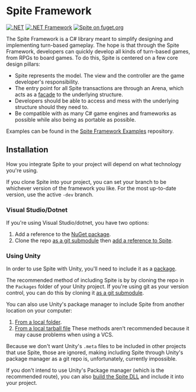 # Spite Framework
[![.NET](https://github.com/greenstack/spite-framework/actions/workflows/dotnet.yml/badge.svg)](https://github.com/greenstack/spite-framework/actions/workflows/dotnet.yml)
[![.NET Framework](https://github.com/greenstack/spite-framework/actions/workflows/NETFramework.yml/badge.svg)](https://github.com/greenstack/spite-framework/actions/workflows/NETFramework.yml)
[![Spite on fuget.org](https://www.fuget.org/packages/Spite/badge.svg)](https://www.fuget.org/packages/Spite)

The Spite Framework is a C# library meant to simplify designing and
implementing turn-based gameplay. The hope is that through the Spite Framework,
developers can quickly develop all  kinds of turn-based games, from RPGs to
board games. To do this, Spite is centered on a few core design pillars:
 - Spite represents the model. The view and the controller are the game
 developer's responsibility.
 - The entry point for all Spite transactions are through an Arena, which acts
 as a [facade](https://en.wikipedia.org/wiki/Facade_pattern) to the underlying
 structure.
 - Developers should be able to access and mess with the underlying structure
 should they need to.
 - Be compatible with as many C# game engines and frameworks as possible while
 also being as portable as possible.

Examples can be found in the [Spite Framework Examples](https://github.com/greenstack/spite-framework-examples) repository.

## Installation
How you integrate Spite to your project will depend on what technology you're using.

If you clone Spite into your project, you can set your branch to be whichever version of the framework you like. For the most up-to-date version, use the active `-dev` branch.

### Visual Studio/Dotnet
If you're using Visual Studio/dotnet, you have two options:
1. Add a reference to the [NuGet package](https://www.nuget.org/packages/Spite/#).
2. Clone the repo [as a git submodule](https://git-scm.com/book/en/v2/Git-Tools-Submodules) then [add a reference to Spite](https://docs.microsoft.com/en-us/dotnet/core/tools/dotnet-add-reference).

### Using Unity
In order to use Spite with Unity, you'll need to include it as a [package](https://docs.unity3d.com/Manual/PackagesList.html).

The recommended method of including Spite is by by cloning the repo in the 
`Packages` folder of your Unity project. If you're using git as your version
control, you can do this by cloning it [as a git submodule](https://git-scm.com/book/en/v2/Git-Tools-Submodules).

You can also use Unity's package manager to include Spite from another location
on your computer:
1. [From a local folder](https://docs.unity3d.com/Manual/upm-ui-local.html).
2. [From a local tarball file](https://docs.unity3d.com/Manual/upm-ui-tarball.html)
These methods aren't recommended because it may cause problems when using a VCS.

Because we don't want Unity's `.meta` files to be included in other projects that
use Spite, those are ignored, making including Spite through Unity's package manager
as a git repo is, unfortunately, currently impossible.

If you don't intend to use Unity's Package manager (which is the recommended route),
you can also [build the Spite DLL](https://docs.microsoft.com/en-us/dotnet/core/tools/dotnet-build) and include it into your project.
